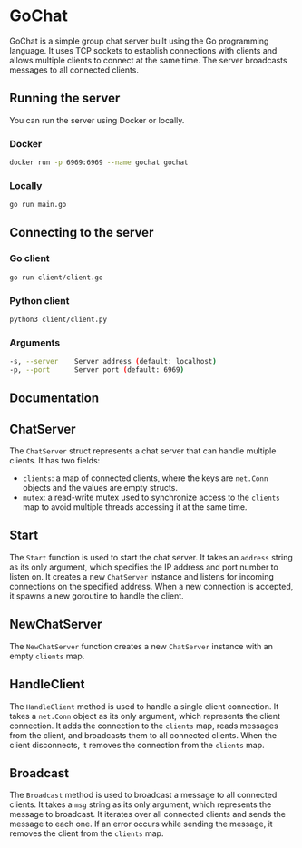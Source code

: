 # GoChat

GoChat is a simple group chat server built using the Go programming language. It uses TCP sockets to establish connections with clients and allows multiple clients to connect at the same time. The server broadcasts messages to all connected clients.

## Running the server

You can run the server using Docker or locally.

### Docker

```bash
docker run -p 6969:6969 --name gochat gochat
```

### Locally

```bash
go run main.go
```

## Connecting to the server

### Go client
    
```bash
go run client/client.go
```

### Python client

```bash
python3 client/client.py
```

### Arguments

```bash
-s, --server    Server address (default: localhost)
-p, --port      Server port (default: 6969)
```

## Documentation

## ChatServer

The `ChatServer` struct represents a chat server that can handle multiple clients. It has two fields:

- `clients`: a map of connected clients, where the keys are `net.Conn` objects and the values are empty structs.
- `mutex`: a read-write mutex used to synchronize access to the `clients` map to avoid multiple threads accessing it at the same time.

## Start

The `Start` function is used to start the chat server. It takes an `address` string as its only argument, which specifies the IP address and port number to listen on. It creates a new `ChatServer` instance and listens for incoming connections on the specified address. When a new connection is accepted, it spawns a new goroutine to handle the client.

## NewChatServer

The `NewChatServer` function creates a new `ChatServer` instance with an empty `clients` map.

## HandleClient

The `HandleClient` method is used to handle a single client connection. It takes a `net.Conn` object as its only argument, which represents the client connection. It adds the connection to the `clients` map, reads messages from the client, and broadcasts them to all connected clients. When the client disconnects, it removes the connection from the `clients` map.

## Broadcast

The `Broadcast` method is used to broadcast a message to all connected clients. It takes a `msg` string as its only argument, which represents the message to broadcast. It iterates over all connected clients and sends the message to each one. If an error occurs while sending the message, it removes the client from the `clients` map.
